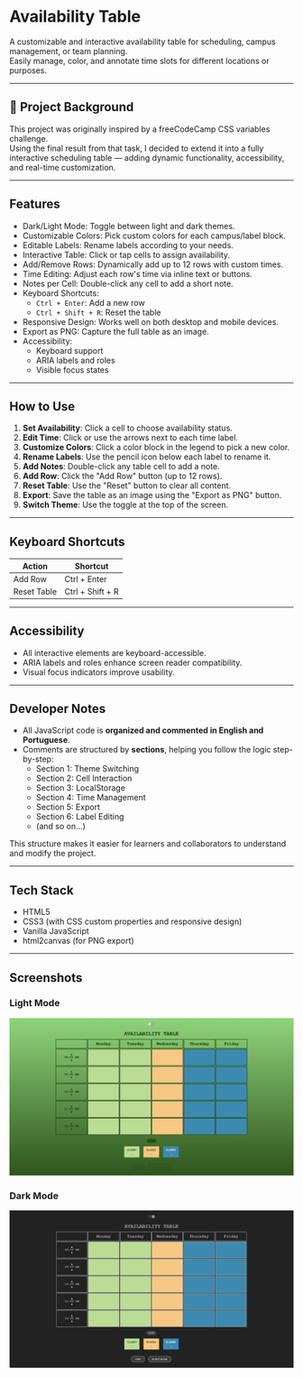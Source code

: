 # Availability Table

A customizable and interactive availability table for scheduling, campus management, or team planning.  
Easily manage, color, and annotate time slots for different locations or purposes.

---

## 📘 Project Background

This project was originally inspired by a freeCodeCamp CSS variables challenge.  
Using the final result from that task, I decided to extend it into a fully interactive scheduling table — adding dynamic functionality, accessibility, and real-time customization.

---

## Features

- Dark/Light Mode: Toggle between light and dark themes.
- Customizable Colors: Pick custom colors for each campus/label block.
- Editable Labels: Rename labels according to your needs.
- Interactive Table: Click or tap cells to assign availability.
- Add/Remove Rows: Dynamically add up to 12 rows with custom times.
- Time Editing: Adjust each row's time via inline text or buttons.
- Notes per Cell: Double-click any cell to add a short note.
- Keyboard Shortcuts:
  - `Ctrl + Enter`: Add a new row
  - `Ctrl + Shift + R`: Reset the table
- Responsive Design: Works well on both desktop and mobile devices.
- Export as PNG: Capture the full table as an image.
- Accessibility:
  - Keyboard support
  - ARIA labels and roles
  - Visible focus states

---

## How to Use

1. **Set Availability**: Click a cell to choose availability status.
2. **Edit Time**: Click or use the arrows next to each time label.
3. **Customize Colors**: Click a color block in the legend to pick a new color.
4. **Rename Labels**: Use the pencil icon below each label to rename it.
5. **Add Notes**: Double-click any table cell to add a note.
6. **Add Row**: Click the "Add Row" button (up to 12 rows).
7. **Reset Table**: Use the "Reset" button to clear all content.
8. **Export**: Save the table as an image using the "Export as PNG" button.
9. **Switch Theme**: Use the toggle at the top of the screen.

---

## Keyboard Shortcuts

| Action      | Shortcut         |
| ----------- | ---------------- |
| Add Row     | Ctrl + Enter     |
| Reset Table | Ctrl + Shift + R |

---

## Accessibility

- All interactive elements are keyboard-accessible.
- ARIA labels and roles enhance screen reader compatibility.
- Visual focus indicators improve usability.

---

## Developer Notes

- All JavaScript code is **organized and commented in English and Portuguese**.
- Comments are structured by **sections**, helping you follow the logic step-by-step:
  - Section 1: Theme Switching
  - Section 2: Cell Interaction
  - Section 3: LocalStorage
  - Section 4: Time Management
  - Section 5: Export
  - Section 6: Label Editing
  - (and so on…)

This structure makes it easier for learners and collaborators to understand and modify the project.

---

## Tech Stack

- HTML5
- CSS3 (with CSS custom properties and responsive design)
- Vanilla JavaScript
- html2canvas (for PNG export)

---

## Screenshots

### Light Mode

![Availability Table - Light Mode](./@assets/screenshot-light.png)

### Dark Mode

![Availability Table - Dark Mode](./@assets/screenshot-dark.png)

